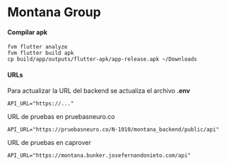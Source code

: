 # Montana Group

#### Compilar apk

```
fvm flutter analyze
fvm flutter build apk
cp build/app/outputs/flutter-apk/app-release.apk ~/Downloads
```

#### URLs

Para actualizar la URL del backend se actualiza el archivo **.env**
```
API_URL="https://..."
```

URL de pruebas en pruebasneuro.co
```
API_URL="https://pruebasneuro.co/N-1010/montana_backend/public/api"
```

URL de pruebas en caprover
```
API_URL="https://montana.bunker.josefernandonieto.com/api"
```